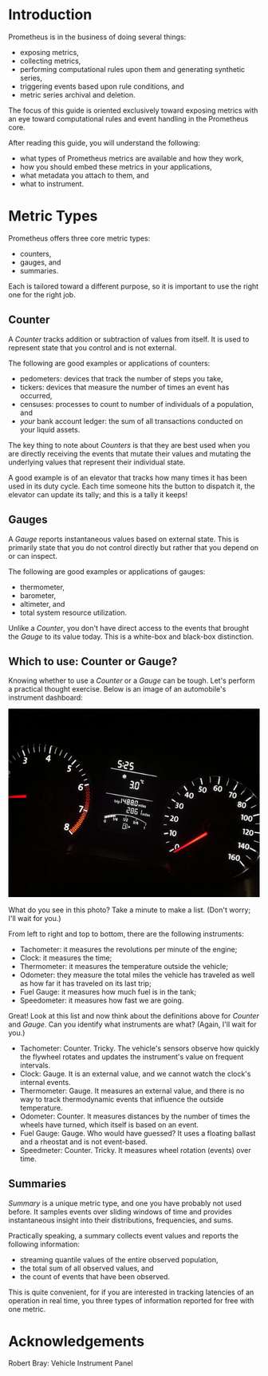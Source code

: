 # Introduction

Prometheus is in the business of doing several things:

  * exposing metrics,
  * collecting metrics,
  * performing computational rules upon them and generating synthetic series,
  * triggering events based upon rule conditions, and
  * metric series archival and deletion.

The focus of this guide is oriented exclusively toward exposing metrics with
an eye toward computational rules and event handling in the Prometheus core.

After reading this guide, you will understand the following:

  * what types of Prometheus metrics are available and how they work,
  * how you should embed these metrics in your applications,
  * what metadata you attach to them, and
  * what to instrument.

# Metric Types

Prometheus offers three core metric types:

  * counters,
  * gauges, and
  * summaries.

Each is tailored toward a different purpose, so it is important to use the
right one for the right job.

## Counter

A _Counter_ tracks addition or subtraction of values from itself.  It is used
to represent state that you control and is not external.

The following are good examples or applications of counters:

  * pedometers: devices that track the number of steps you take,
  * tickers: devices that measure the number of times an event has occurred,
  * censuses: processes to count to number of individuals of a population, and
  * _your_ bank account ledger: the sum of all transactions conducted on your
    liquid assets.

The key thing to note about _Counters_ is that they are best used when you are
directly receiving the events that mutate their values and mutating the
underlying values that represent their individual state.

A good example is of an elevator that tracks how many times it has been used in
its duty cycle.  Each time someone hits the button to dispatch it, the elevator
can update its tally; and this is a tally it keeps!

## Gauges

A _Gauge_ reports instantaneous values based on external state.  This is
primarily state that you do not control directly but rather that you depend on
or can inspect.

The following are good examples or applications of gauges:

  * thermometer,
  * barometer,
  * altimeter, and
  * total system resource utilization.

Unlike a _Counter_, you don't have direct access to the events that brought the
_Gauge_ to its value today.  This is a white-box and black-box distinction.

## Which to use: Counter or Gauge?
Knowing whether to use a _Counter_ or a _Gauge_ can be tough.  Let's perform a
practical thought exercise.  Below is an image of an automobile's instrument
dashboard:

![Vehicle Instrument Console](dashboard.jpg "Vehicle Instrument Console")

What do you see in this photo?  Take a minute to make a list.  (Don't worry;
I'll wait for you.)

From left to right and top to bottom, there are the following instruments:

  * Tachometer: it measures the revolutions per minute of the engine;
  * Clock: it measures the time;
  * Thermometer: it measures the temperature outside the vehicle;
  * Odometer: they measure the total miles the vehicle has traveled as well as
    how far it has traveled on its last trip;
  * Fuel Gauge: it measures how much fuel is in the tank;
  * Speedometer: it measures how fast we are going.

Great!  Look at this list and now think about the definitions above for
_Counter_ and _Gauge_.  Can you identify what instruments are what?  (Again,
I'll wait for you.)

  * Tachometer: Counter.  Tricky.  The vehicle's sensors observe how quickly the
    flywheel rotates and updates the instrument's value on frequent intervals.
  * Clock: Gauge.  It is an external value, and we cannot watch the clock's
    internal events.
  * Thermometer: Gauge.  It measures an external value, and there is no way to
    track thermodynamic events that influence the outside temperature.
  * Odometer: Counter.  It measures distances by the number of times the
    wheels have turned, which itself is based on an event.
  * Fuel Gauge: Gauge.  Who would have guessed?  It uses a floating ballast and
    a rheostat and is not event-based.
  * Speedmeter: Counter.  Tricky.  It measures wheel rotation (events) over
    time.

## Summaries

_Summary_ is a unique metric type, and one you have probably not used before.
It samples events over sliding windows of time and provides instantaneous
insight into their distributions, frequencies, and sums.

Practically speaking, a summary collects event values and reports the
following information:

  * streaming quantile values of the entire observed population,
  * the total sum of all observed values, and
  * the count of events that have been observed.

This is quite convenient, for if you are interested in tracking latencies of an
operation in real time, you three types of information reported for free with
one metric.

# Acknowledgements
Robert Bray: Vehicle Instrument Panel
